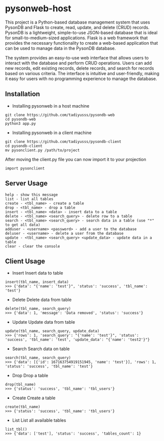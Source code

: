 
# pysonweb-host

This project is a Python-based database management system that uses PysonDB and Flask to create, read, update, and delete (CRUD) records. PysonDB is a lightweight, simple-to-use JSON-based database that is ideal for small-to-medium-sized applications. Flask is a web framework that provides the necessary functionality to create a web-based application that can be used to manage data in the PysonDB database.

The system provides an easy-to-use web interface that allows users to interact with the database and perform CRUD operations. Users can add new records, edit existing records, delete records, and search for records based on various criteria. The interface is intuitive and user-friendly, making it easy for users with no programming experience to manage the database.


## Installation

- Installing pysonweb in a host machine

```
git clone https://github.com/tadiyusss/pysondb-web
cd pysondb-web
python3 app.py
```
    
- Installing pysonweb in a client machine 
 

```
git clone https://github.com/tadiyusss/pysondb-client
cd pysondb-client
mv pysonclient.py /path/to/project
```

After moving the client.py file you can now import it to your projection

```
import pysonclient
```
## Server Usage
```
help - show this message
list - list all tables
create - <tbl_name> - create a table
drop - <tbl_name> - drop a table
insert - <tbl_name> <data> - insert data to a table
delete - <tbl_name> <search_query> - delete row to a table
search - <tbl_name> <search_query> - search data in a table (use "*" to get all data)
adduser - <username> <password> - add a user to the database
deluser - <username> - delete a user from the database
update - <tbl_name> <search_query> <update_data> - update data in a table
clear - clear the console
```

## Client Usage


- Insert
Insert data to table
```
insert(tbl_name, insert_data)
>>> {'data': "{'name': 'test'}", 'status': 'success', 'tbl_name': 'test'}
```

- Delete
Delete data from table
```
delete(tbl_name, search_query)
>>> {'data': 1, 'message': 'Data removed', 'status': 'success'}
```

- Update
Update data from table
```
update(tbl_name, search_query, update_data)
>>> {'rows': 1, 'search_query': "{'name': 'test'}", 'status': 'success', 'tbl_name': 'test', 'update_data': "{'name': 'test2'}"}
```

- Search
Search data on table
```
search(tbl_name, search_query)
>>> {'data': [{'id': 167163754919151945, 'name': 'test'}], 'rows': 1, 'status': 'success', 'tbl_name': 'test'}
```

- Drop
Drop a table
```
drop(tbl_name)
>>> {'status': 'success', 'tbl_name': 'tbl_users'}
```

- Create
Create a table
```
create(tbl_name)
>>> {'status': 'success', 'tbl_name': 'tbl_users'}
```

- List
List all available tables
```
list_tbl()
>>> {'data': ['test'], 'status': 'success', 'tables_count': 1}
```